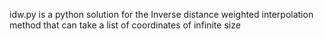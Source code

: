 idw.py is a python solution for the Inverse distance weighted interpolation method that can take a list of coordinates of infinite size
